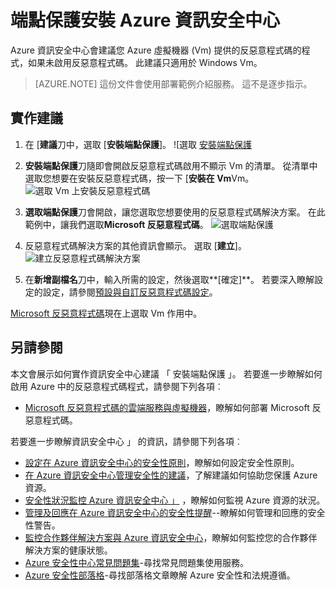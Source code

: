 <properties
   pageTitle="端點保護安裝 Azure 資訊安全中心 |Microsoft Azure"
   description="這份文件為您示範如何實作 Azure 資訊安全中心建議**安裝端點保護**。"
   services="security-center"
   documentationCenter="na"
   authors="TerryLanfear"
   manager="MBaldwin"
   editor=""/>

<tags
   ms.service="security-center"
   ms.devlang="na"
   ms.topic="article"
   ms.tgt_pltfrm="na"
   ms.workload="na"
   ms.date="08/16/2016"
   ms.author="terrylan"/>

# <a name="install-endpoint-protection-in-azure-security-center"></a>端點保護安裝 Azure 資訊安全中心

Azure 資訊安全中心會建議您 Azure 虛擬機器 (Vm) 提供的反惡意程式碼的程式，如果未啟用反惡意程式碼。 此建議只適用於 Windows Vm。

> [AZURE.NOTE] 這份文件會使用部署範例介紹服務。  這不是逐步指示。

## <a name="implement-the-recommendation"></a>實作建議

1. 在 [**建議**刀中，選取 [**安裝端點保護**]。
![選取 [安裝端點保護][1]

2. **安裝端點保護**刀隨即會開啟反惡意程式碼啟用不顯示 Vm 的清單。 從清單中選取您想要在安裝反惡意程式碼，按一下 [**安裝在 Vm**Vm。
![選取 Vm 上安裝反惡意程式碼][2]

3. **選取端點保護**刀會開啟，讓您選取您想要使用的反惡意程式碼解決方案。 在此範例中，讓我們選取**Microsoft 反惡意程式碼**。
![選取端點保護][3]

4. 反惡意程式碼解決方案的其他資訊會顯示。 選取 [**建立**]。
![建立反惡意程式碼解決方案][4]

5. 在**新增副檔名**刀中，輸入所需的設定，然後選取**[確定]**。 若要深入瞭解設定的設定，請參閱[預設與自訂反惡意程式碼設定](../security/azure-security-antimalware.md#default-and-custom-antimalware-configuration)。

[Microsoft 反惡意程式碼](../azure-security-antimalware.md)現在上選取 Vm 作用中。

## <a name="see-also"></a>另請參閱

本文會展示如何實作資訊安全中心建議 「 安裝端點保護 」。 若要進一步瞭解如何啟用 Azure 中的反惡意程式碼程式，請參閱下列各項︰

- [Microsoft 反惡意程式碼的雲端服務與虛擬機器](../azure-security-antimalware.md)，瞭解如何部署 Microsoft 反惡意程式碼。

若要進一步瞭解資訊安全中心 」 的資訊，請參閱下列各項︰

- [設定在 Azure 資訊安全中心的安全性原則](security-center-policies.md)，瞭解如何設定安全性原則。
- [在 Azure 資訊安全中心管理安全性的建議](security-center-recommendations.md)，了解建議如何協助您保護 Azure 資源。
- [安全性狀況監控 Azure 資訊安全中心 」](security-center-monitoring.md) ，瞭解如何監視 Azure 資源的狀況。
- [管理及回應在 Azure 資訊安全中心的安全性提醒](security-center-managing-and-responding-alerts.md)--瞭解如何管理和回應的安全性警告。
- [監控合作夥伴解決方案與 Azure 資訊安全中心](security-center-partner-solutions.md)，瞭解如何監控您的合作夥伴解決方案的健康狀態。
- [Azure 安全性中心常見問題集](security-center-faq.md)-尋找常見問題集使用服務。
- [Azure 安全性部落格](http://blogs.msdn.com/b/azuresecurity/)-尋找部落格文章瞭解 Azure 安全性和法規遵循。

<!--Image references-->
[1]:./media/security-center-install-endpoint-protection/select-install-endpoint-protection.png
[2]:./media/security-center-install-endpoint-protection/install-endpoint-protection-blade.png
[3]:./media/security-center-install-endpoint-protection/select-endpoint-protection.png
[4]:./media/security-center-install-endpoint-protection/create-antimalware-solution.png
